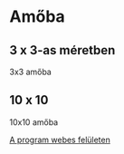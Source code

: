 # Amőba
## 3 x 3-as  méretben
3x3 amőba
## 10 x 10
10x10 amőba

[A program webes felületen](https://replit.com/@Lali098/Amoba#main.py)